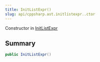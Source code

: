```yaml
---
title: InitListExpr()
slug: api/cppsharp.ast.initlistexpr..ctor
---
```

Constructor in [InitListExpr](/api/cppsharp/ast/initlistexpr)

## Summary



```csharp
public InitListExpr()
```

